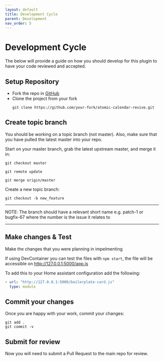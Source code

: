 ```yaml
---
layout: default
title: Development Cycle
parent: Development
nav_order: 5
---
```


# Development Cycle

The below will provide a guide on how you should develop for this plugin to have your code reviewed and accepted.

## Setup Repository

* Fork the repo in [GitHub](https://github.com/marksie1988/atomic-calendar-revive)
* Clone the project from your fork
  ```shell
  git clone https://github.com/your-fork/atomic-calendar-revive.git
  ```

## Create topic branch
You should be working on a topic branch (not master). Also, make sure that you have pulled the latest master into your repo.

Start on your master branch, grab the latest upstream master, and merge it in:

```shell
git checkout master
```

```shell
git remote update
```

```shell
git merge origin/master
```

Create a new topic branch:

```shell
git checkout -b new_feature
```

---

NOTE:
The branch should have a relevant short name e.g. patch-1 or bugfix-67 where the number is the issue it relates to

---

## Make changes & Test

Make the changes that you were planning in impelmenting

If using DevContainer you can test the files with `npm start`, the file will be accessible on http://127.0.0.1:5000/app.js

To add this to your Home assistant configuration add the following:
```yaml
- url: "http://127.0.0.1:5000/boilerplate-card.js"
  type: module
```

## Commit your changes

Once you are happy with your work, commit your changes:

```shell
git add .
git commit -v
```

## Submit for review

Now you will need to submit a Pull Request to the main repo for review.
